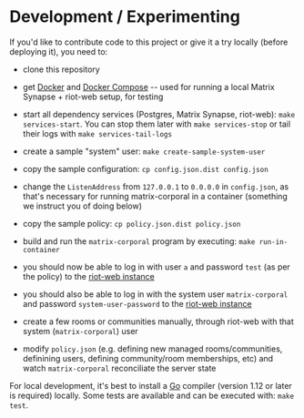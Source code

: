 # Development / Experimenting

If you'd like to contribute code to this project or give it a try locally (before deploying it), you need to:

- clone this repository

- get [Docker](https://www.docker.com/) and [Docker Compose](https://docs.docker.com/compose/) -- used for running a local Matrix Synapse + riot-web setup, for testing

- start all dependency services (Postgres, Matrix Synapse, riot-web): `make services-start`. You can stop them later with `make services-stop` or tail their logs with `make services-tail-logs`

- create a sample "system" user: `make create-sample-system-user`

- copy the sample configuration: `cp config.json.dist config.json`

- change the `ListenAddress` from `127.0.0.1` to `0.0.0.0` in `config.json`, as that's necessary for running matrix-corporal in a container (something we instruct you of doing below)

- copy the sample policy: `cp policy.json.dist policy.json`

- build and run the `matrix-corporal` program by executing: `make run-in-container`

- you should now be able to log in with user `a` and password `test` (as per the policy) to the [riot-web instance](http://matrix-corporal.127.0.0.1.xip.io:41465)

- you should also be able to log in with the system user `matrix-corporal` and password `system-user-password` to the [riot-web instance](http://matrix-corporal.127.0.0.1.xip.io:41465)

- create a few rooms or communities manually, through riot-web with that system (`matrix-corporal`) user

- modify `policy.json` (e.g. defining new managed rooms/communities, definining users, defining community/room memberships, etc) and watch `matrix-corporal` reconciliate the server state

For local development, it's best to install a [Go](https://golang.org/) compiler (version 1.12 or later is required) locally.
Some tests are available and can be executed with: `make test`.
